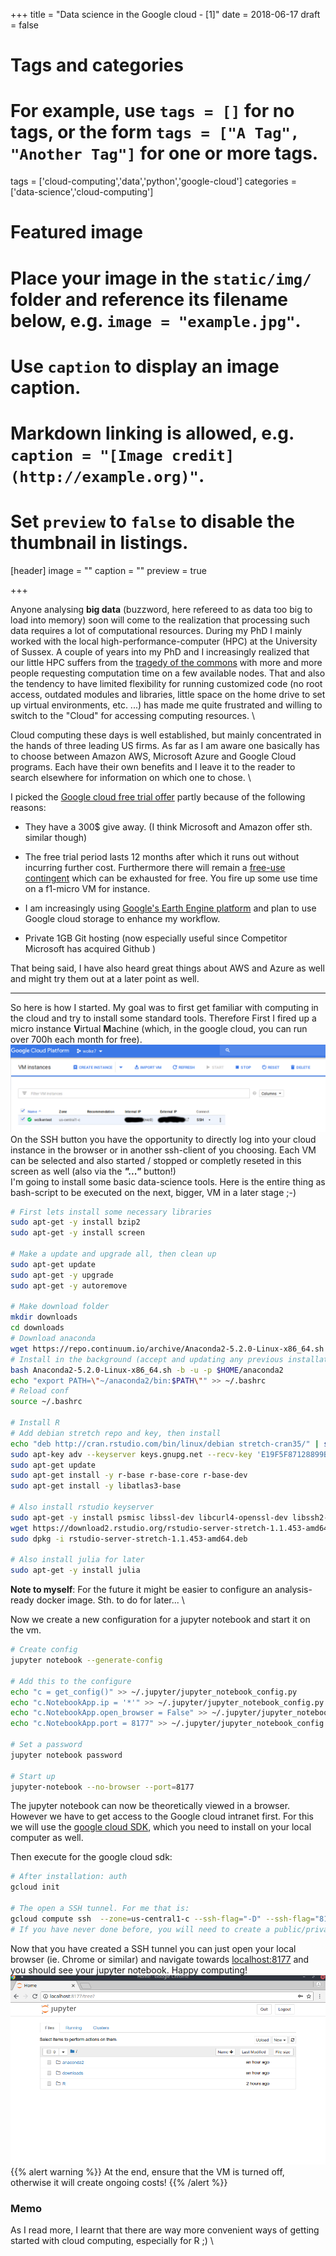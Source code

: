 +++
title = "Data science in the Google cloud - [1]"
date = 2018-06-17
draft = false

# Tags and categories
# For example, use `tags = []` for no tags, or the form `tags = ["A Tag", "Another Tag"]` for one or more tags.
tags = ['cloud-computing','data','python','google-cloud']
categories = ['data-science','cloud-computing']

# Featured image
# Place your image in the `static/img/` folder and reference its filename below, e.g. `image = "example.jpg"`.
# Use `caption` to display an image caption.
#   Markdown linking is allowed, e.g. `caption = "[Image credit](http://example.org)"`.
# Set `preview` to `false` to disable the thumbnail in listings.
[header]
image = ""
caption = ""
preview = true

+++

Anyone analysing __big data__ (buzzword, here refereed to as data too big to load into memory) soon will come to the realization that processing such data requires a lot of computational resources. During my PhD I mainly worked with the local high-performance-computer (HPC) at the University of Sussex. A couple of years into my PhD and I increasingly realized that our little HPC suffers from the [tragedy of the commons](https://en.wikipedia.org/wiki/Tragedy_of_the_commons) with more and more people requesting computation time on a few available nodes.  That and also the tendency to have limited flexibility for running customized code (no root access, outdated modules and libraries, little space on the home drive to set up virtual environments, etc. ...) has made me quite frustrated and willing to switch to the "Cloud" for accessing computing resources.
\

Cloud computing these days is well established, but mainly concentrated in the hands of three leading US firms. As far as I am aware one basically has to choose between Amazon AWS, Microsoft Azure and Google Cloud programs. Each have their own benefits and I leave it to the reader to search elsewhere for information on which one to chose.
\

I picked the [Google cloud free trial offer](https://cloud.google.com/free-trial/) partly because of the following reasons:

* They have a 300$ give away. (I think Microsoft and Amazon offer sth. similar though)

* The free trial period lasts 12 months after which it runs out without incurring further cost. Furthermore there will remain a [free-use contingent](https://cloud.google.com/free/) which can be exhausted for free. You fire up some use time on a f1-micro VM for instance.

* I am increasingly using [Google's Earth Engine platform](https://earthengine.google.com/) and plan to use Google cloud storage to enhance my workflow.

* Private 1GB Git hosting (now especially useful since Competitor Microsoft has acquired Github )


That being said, I have also heard great things about AWS and Azure as well and might try them out at a later point as well.

<hr>

So here is how I started. My goal was to first get familiar with computing in the cloud and try to install some standard tools. Therefore
First I fired up a micro instance **V**irtual **M**achine (which, in the google cloud, you can run over 700h each month for free).
![Micro instance in Google cloud ](/img/posts/GoogleCloudInstance.png)
On the SSH button you have the opportunity to directly log into your cloud instance in the browser or in another ssh-client of you choosing.
Each VM can be selected and also started / stopped or completly reseted in this screen as well (also via the ***"..."*** button!)
\
I'm going to install some basic data-science tools.
Here is the entire thing as bash-script to be executed on the next, bigger, VM in a later stage ;-)

```bash
# First lets install some necessary libraries
sudo apt-get -y install bzip2
sudo apt-get -y install screen

# Make a update and upgrade all, then clean up
sudo apt-get update
sudo apt-get -y upgrade
sudo apt-get -y autoremove

# Make download folder
mkdir downloads
cd downloads
# Download anaconda
wget https://repo.continuum.io/archive/Anaconda2-5.2.0-Linux-x86_64.sh
# Install in the background (accept and updating any previous installations)
bash Anaconda2-5.2.0-Linux-x86_64.sh -b -u -p $HOME/anaconda2
echo "export PATH=\"~/anaconda2/bin:$PATH\"" >> ~/.bashrc
# Reload conf
source ~/.bashrc

# Install R
# Add debian stretch repo and key, then install
echo "deb http://cran.rstudio.com/bin/linux/debian stretch-cran35/" | sudo tee -a /etc/apt/sources.list
sudo apt-key adv --keyserver keys.gnupg.net --recv-key 'E19F5F87128899B192B1A2C2AD5F960A256A04AF'
sudo apt-get update
sudo apt-get install -y r-base r-base-core r-base-dev
sudo apt-get install -y libatlas3-base

# Also install rstudio keyserver
sudo apt-get -y install psmisc libssl-dev libcurl4-openssl-dev libssh2-1-dev
wget https://download2.rstudio.org/rstudio-server-stretch-1.1.453-amd64.deb
sudo dpkg -i rstudio-server-stretch-1.1.453-amd64.deb

# Also install julia for later
sudo apt-get -y install julia

```
**Note to myself**: For the future it might be easier to configure an analysis-ready docker image. Sth. to do for later...
\

Now we create a new configuration for a jupyter notebook and start it on the vm.

```bash
# Create config
jupyter notebook --generate-config

# Add this to the configure
echo "c = get_config()" >> ~/.jupyter/jupyter_notebook_config.py
echo "c.NotebookApp.ip = '*'" >> ~/.jupyter/jupyter_notebook_config.py
echo "c.NotebookApp.open_browser = False" >> ~/.jupyter/jupyter_notebook_config.py
echo "c.NotebookApp.port = 8177" >> ~/.jupyter/jupyter_notebook_config.py

# Set a password
jupyter notebook password

# Start up
jupyter-notebook --no-browser --port=8177

```

The jupyter notebook can now be theoretically viewed in a browser. However we have to get access to the Google cloud intranet first. For this we will use the [google cloud SDK](https://cloud.google.com/sdk/), which you need to install on your local computer as well.

Then execute for the google cloud sdk:
```bash
# After installation: auth
gcloud init

# The open a SSH tunnel. For me that is:
gcloud compute ssh  --zone=us-central1-c --ssh-flag="-D" --ssh-flag="8177" --ssh-flag="-N" --ssh-flag="-n" wolkentest
# If you have never done before, you will need to create a public/private ssh key
```

Now that you have created a SSH tunnel you can just open your local browser (ie. Chrome or similar) and navigate towards [localhost:8177](localhost:8177) and you should see your jupyter notebook. Happy computing!
![Jupyter running through an SSH tunnel](/img/posts/GoogleCloudJupyterRunning.png)
{{% alert warning %}}
At the end, ensure that the VM is turned off, otherwise it will create ongoing costs!
{{% /alert %}}

### Memo
As I read more, I learnt that there are way more convenient ways of getting started with cloud computing, especially for R ;) \
